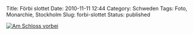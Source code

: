 Title: Förbi slottet
Date: 2010-11-11 12:44
Category: Schweden
Tags: Foto, Monarchie, Stockholm
Slug: forbi-slottet
Status: published

[![Am Schloss
vorbei](/pic/forbitslottet_s.jpg "Am Schloss vorbei")](/pic/forbitslottet_l.jpg)


